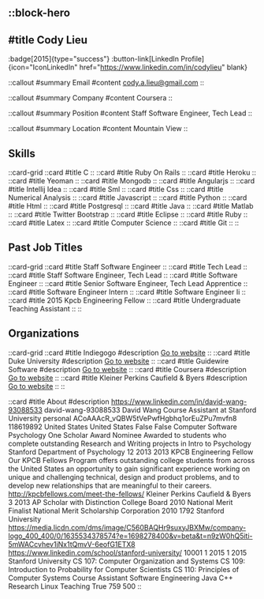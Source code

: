 ::block-hero
---
#title
Cody Lieu
---

:badge[2015]{type="success"}
:button-link[LinkedIn Profile]{icon="IconLinkedIn" href="https://www.linkedin.com/in/codylieu" blank}

::callout
#summary
Email
#content
cody.a.lieu@gmail.com
::

::callout
#summary
Company
#content
Coursera
::

::callout
#summary
Position
#content
Staff Software Engineer, Tech Lead
::

::callout
#summary
Location
#content
Mountain View
::

## Skills
::card-grid
::card
#title
C
::
::card
#title
Ruby On Rails
::
::card
#title
Heroku
::
::card
#title
Yeoman
::
::card
#title
Mongodb
::
::card
#title
Angularjs
::
::card
#title
Intellij Idea
::
::card
#title
Sml
::
::card
#title
Css
::
::card
#title
Numerical Analysis
::
::card
#title
Javascript
::
::card
#title
Python
::
::card
#title
Html
::
::card
#title
Postgresql
::
::card
#title
Java
::
::card
#title
Matlab
::
::card
#title
Twitter Bootstrap
::
::card
#title
Eclipse
::
::card
#title
Ruby
::
::card
#title
Latex
::
::card
#title
Computer Science
::
::card
#title
Git
::
::

## Past Job Titles
::card-grid
::card
#title
Staff Software Engineer
::
::card
#title
Tech Lead
::
::card
#title
Staff Software Engineer, Tech Lead
::
::card
#title
Software Engineer
::
::card
#title
Senior Software Engineer, Tech Lead Apprentice
::
::card
#title
Software Engineer Intern
::
::card
#title
Software Engineer Ii
::
::card
#title
2015 Kpcb Engineering Fellow
::
::card
#title
Undergraduate Teaching Assistant
::
::

## Organizations
::card-grid
::card
#title
Indiegogo
#description
[Go to website](indiegogo.com)
::
::card
#title
Duke University
#description
[Go to website](duke.edu)
::
::card
#title
Guidewire Software
#description
[Go to website](guidewire.com)
::
::card
#title
Coursera
#description
[Go to website](coursera.org)
::
::card
#title
Kleiner Perkins Caufield & Byers
#description
[Go to website](kpcb.com)
::
::

::card
#title
About
#description
https://www.linkedin.com/in/david-wang-93088533 david-wang-93088533 David Wang Course Assistant at Stanford University personal ACoAAAcR_vQBW5tVePwfHgbhq1orEuZPu7mvfn8 118619892 United States United States False False Computer Software Psychology One Scholar Award Nominee Awarded to students who complete outstanding Research and Writing projects in Intro to Psychology Stanford Department of Psychology 12 2013 2013 KPCB Engineering Fellow Our KPCB Fellows Program offers outstanding college students from across the United States an opportunity to gain significant experience working on unique and challenging technical, design and product problems, and to develop new relationships that are meaningful to their careers.
http://kpcbfellows.com/meet-the-fellows/ Kleiner Perkins Caufield & Byers 3 2013 AP Scholar with Distinction College Board 2010 National Merit Finalist National Merit Scholarship Corporation 2010 1792 Stanford University https://media.licdn.com/dms/image/C560BAQHr9suxyJBXMw/company-logo_400_400/0/1635534378574?e=1698278400&v=beta&t=n9zW0hQ5iti-5mWACcvhev1jNx1tQmvV-6eofG1ETX8 https://www.linkedin.com/school/stanford-university/ 10001 1 2015 1 2015 Stanford University CS 107: Computer Organization and Systems
CS 109: Introduction to Probability for Computer Scientists
CS 110: Principles of Computer Systems Course Assistant Software Engineering Java C++ Research Linux Teaching True 759 500
::
